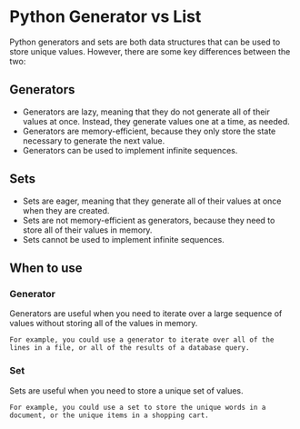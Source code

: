 # Python Generator vs List

Python generators and sets are both data structures that can be used to store unique values. However, there are some key differences between the two:

## Generators

- Generators are lazy, meaning that they do not generate all of their values at once. Instead, they generate values one at a time, as needed.
- Generators are memory-efficient, because they only store the state necessary to generate the next value.
- Generators can be used to implement infinite sequences.

## Sets

- Sets are eager, meaning that they generate all of their values at once when they are created.
- Sets are not memory-efficient as generators, because they need to store all of their values in memory.
- Sets cannot be used to implement infinite sequences.

## When to use

### Generator

Generators are useful when you need to iterate over a large sequence of values without storing all of the values in memory. 

```
For example, you could use a generator to iterate over all of the lines in a file, or all of the results of a database query.
```

### Set

Sets are useful when you need to store a unique set of values. 
```
For example, you could use a set to store the unique words in a document, or the unique items in a shopping cart.
```